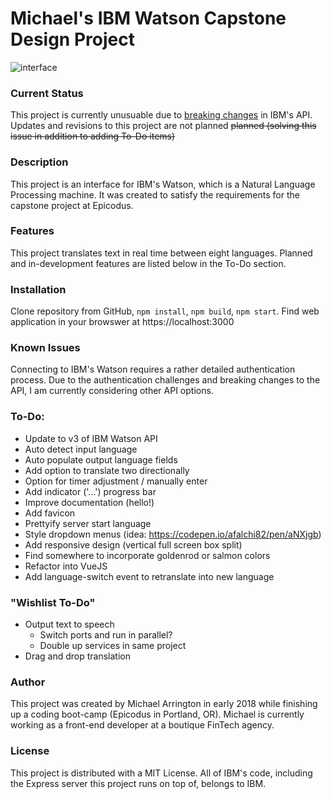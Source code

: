 # Michael's IBM Watson Capstone Design Project

![interface](watsonscreenshot.png)

### Current Status

This project is currently unusuable due to [breaking changes](https://cloud.ibm.com/docs/services/language-translator?topic=language-translator-release-notes#breaking-changes) in IBM's API. Updates and revisions to this project are not planned ~~planned (solving this issue in addition to adding To-Do items)~~ 



### Description

This project is an interface for IBM's Watson, which is a Natural Language Processing machine. It was created to satisfy the requirements for the capstone project at Epicodus.


### Features

This project translates text in real time between eight languages. Planned and in-development features are listed below in the To-Do section.


### Installation

Clone repository from GitHub, `npm install`, `npm build`, `npm start`. Find web application in your browswer at https://localhost:3000


### Known Issues

Connecting to IBM's Watson requires a rather detailed authentication process. Due to the authentication challenges and breaking changes to the API, I am currently considering other API options.



### To-Do:

- Update to v3 of IBM Watson API
- Auto detect input language
- Auto populate output language fields
- Add option to translate two directionally
- Option for timer adjustment / manually enter
- Add indicator ('...') progress bar
- Improve documentation (hello!)
- Add favicon
- Prettyify server start language
- Style dropdown menus (idea: https://codepen.io/afalchi82/pen/aNXjgb)
- Add responsive design (vertical full screen box split)
- Find somewhere to incorporate goldenrod or salmon colors
- Refactor into VueJS
- Add language-switch event to retranslate into new language

### "Wishlist To-Do"

- Output text to speech
  - Switch ports and run in parallel?
  - Double up services in same project
- Drag and drop translation


### Author

This project was created by Michael Arrington in early 2018 while finishing up a coding boot-camp (Epicodus in Portland, OR). Michael is currently working as a front-end developer at a boutique FinTech agency. 


### License

This project is distributed with a MIT License. All of IBM's code, including the Express server this project runs on top of, belongs to IBM.
